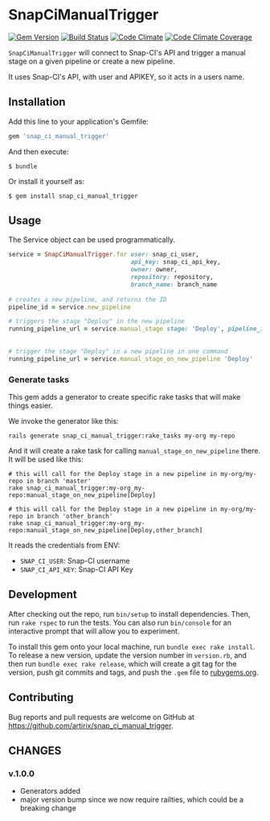 # SnapCiManualTrigger

[![Gem Version](https://badge.fury.io/rb/snap_ci_manual_trigger.svg)](http://badge.fury.io/rb/snap_ci_manual_trigger)
[![Build Status](https://travis-ci.org/artirix/snap_ci_manual_trigger.svg?branch=master)](https://travis-ci.org/artirix/snap_ci_manual_trigger)
[![Code Climate](https://codeclimate.com/github/artirix/snap_ci_manual_trigger.png)](https://codeclimate.com/github/artirix/snap_ci_manual_trigger)
[![Code Climate Coverage](https://codeclimate.com/github/artirix/snap_ci_manual_trigger/coverage.png)](https://codeclimate.com/github/artirix/snap_ci_manual_trigger)

`SnapCiManualTrigger` will connect to Snap-CI's API and trigger a manual stage on 
a given pipeline or create a new pipeline.
 

It uses Snap-CI's API, with user and APIKEY, so it acts in a users name.


## Installation

Add this line to your application's Gemfile:

```ruby
gem 'snap_ci_manual_trigger'
```

And then execute:

    $ bundle

Or install it yourself as:

    $ gem install snap_ci_manual_trigger

## Usage

The Service object can be used programmatically. 

```ruby
service = SnapCiManualTrigger.for user: snap_ci_user, 
                                  api_key: snap_ci_api_key,
                                  owner: owner,
                                  repository: repository, 
                                  branch_name: branch_name
                                  
# creates a new pipeline, and returns the ID
pipeline_id = service.new_pipeline

# triggers the stage "Deploy" in the new pipeline
running_pipeline_url = service.manual_stage stage: 'Deploy', pipeline_id: pipeline_id
 
 
# trigger the stage "Deploy" in a new pipeline in one command
running_pipeline_url = service.manual_stage_on_new_pipeline 'Deploy'
```

### Generate tasks

This gem adds a generator to create specific rake tasks that will make things easier.
 
We invoke the generator like this:

```shell
rails generate snap_ci_manual_trigger:rake_tasks my-org my-repo
```

And it will create a rake task for calling `manual_stage_on_new_pipeline` there. It will be used like this:

```shell
# this will call for the Deploy stage in a new pipeline in my-org/my-repo in branch 'master'
rake snap_ci_manual_trigger:my-org_my-repo:manual_stage_on_new_pipeline[Deploy]

# this will call for the Deploy stage in a new pipeline in my-org/my-repo in branch 'other_branch'
rake snap_ci_manual_trigger:my-org_my-repo:manual_stage_on_new_pipeline[Deploy,other_branch]
```

It reads the credentials from ENV:
 
- `SNAP_CI_USER`: Snap-CI username
- `SNAP_CI_API_KEY`: Snap-CI API Key

## Development

After checking out the repo, run `bin/setup` to install dependencies. Then, run `rake rspec` to run the tests. You can also run `bin/console` for an interactive prompt that will allow you to experiment.

To install this gem onto your local machine, run `bundle exec rake install`. To release a new version, update the version number in `version.rb`, and then run `bundle exec rake release`, which will create a git tag for the version, push git commits and tags, and push the `.gem` file to [rubygems.org](https://rubygems.org).

## Contributing

Bug reports and pull requests are welcome on GitHub at https://github.com/artirix/snap_ci_manual_trigger.


## CHANGES

### v.1.0.0

- Generators added
- major version bump since we now require railties, which could be a breaking change